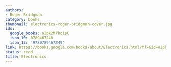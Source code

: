 ```yaml
---
authors:
- Roger Bridgman
category: books
thumbnail: electronics-roger-bridgman-cover.jpg
ids:
  google_books: oIpk2M7hoisC
  isbn_10: 0789467240
  isbn_13: '9780789467249'
link: https://books.google.com/books/about/Electronics.html?hl=&id=oIpk2M7hoisC
status: read
title: Electronics
---
```

